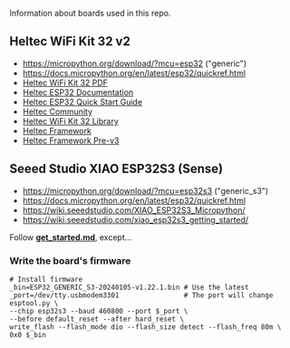 Information about boards used in this repo.

## Heltec WiFi Kit 32 v2

* https://micropython.org/download/?mcu=esp32 ("generic")
* https://docs.micropython.org/en/latest/esp32/quickref.html
* [Heltec WiFi Kit 32 PDF](https://resource.heltec.cn/download/WiFi_Kit_32/WiFi%20Kit32.pdf)
* [Heltec ESP32 Documentation](https://docs.heltec.org)
* [Heltec ESP32 Quick Start Guide](https://docs.heltec.org/en/node/esp32/esp32_general_docs/quick_start.html)
* [Heltec Community](http://community.heltec.cn)
* [Heltec WiFi Kit 32 Library](https://github.com/HelTecAutomation/Heltec_ESP32)
* [Heltec Framework](https://github.com/Heltec-Aaron-Lee/WiFi_Kit_series/blob/master/README.md)
* [Heltec Framework Pre-v3](https://github.com/Heltec-Aaron-Lee/WiFi_Kit_series/blob/0aaf0d08b20c2d67aab416ae632320ac11ca7ea6/README.md)

## Seeed Studio XIAO ESP32S3 (Sense)

* https://micropython.org/download/?mcu=esp32s3 ("generic_s3")
* https://docs.micropython.org/en/latest/esp32/quickref.html
* https://wiki.seeedstudio.com/XIAO_ESP32S3_Micropython/
* https://wiki.seeedstudio.com/xiao_esp32s3_getting_started/

Follow [**get_started.md**](get_started.md), except...

### Write the board's firmware

```shell
# Install firmware
_bin=ESP32_GENERIC_S3-20240105-v1.22.1.bin # Use the latest
_port=/dev/tty.usbmodem3301                # The port will change
esptool.py \
--chip esp32s3 --baud 460800 --port $_port \
--before default_reset --after hard_reset \
write_flash --flash_mode dio --flash_size detect --flash_freq 80m \
0x0 $_bin
```

